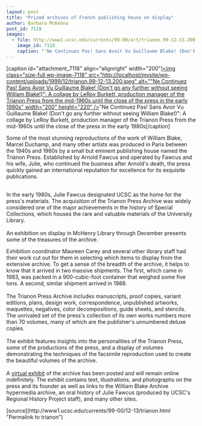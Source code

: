 ```yaml
---
layout: post
title: "Prized archives of French publishing house on display"
author: Barbara McKenna
post_id: 7119
images:
  - file: http://www1.ucsc.edu/currents/99-00/art/trianon.99-12-13.200.jpeg
    image_id: 7118
    caption: "'Ne Continuez Pas! Sans Avoir Vu Guillaume Blake! (Don't go any further without seeing William Blake!)': A collage by LeRoy Burkett, production manager of the Trianon Press from the mid-1960s until the close of the press in the early 1980s"
---
```


[caption id="attachment_7118" align="alignright" width="200"]<a href="http://localhost/mysite/wp-content/uploads/1999/12/trianon.99-12-13.200.jpeg"><img class="size-full wp-image-7118" src="http://localhost/mysite/wp-content/uploads/1999/12/trianon.99-12-13.200.jpeg" alt=""Ne Continuez Pas! Sans Avoir Vu Guillaume Blake! (Don't go any further without seeing William Blake!)": A collage by LeRoy Burkett, production manager of the Trianon Press from the mid-1960s until the close of the press in the early 1980s" width="200" height="220" /></a>"Ne Continuez Pas! Sans Avoir Vu Guillaume Blake! (Don't go any further without seeing William Blake!)": A collage by LeRoy Burkett, production manager of the Trianon Press from the mid-1960s until the close of the press in the early 1980s[/caption]
<p>
  Some of the most stunning reproductions of the work of William Blake, Marcel Duchamp, and many other artists was produced in Paris between the 1940s and 1980s by a small but eminent publishing house named the Trianon Press. Established by Arnold Fawcus and operated by Fawcus and his wife, Julie, who continued the business after Arnold's death, the press quickly gained an international reputation for excellence for its exquisite publications.<br>
</p><br>
In the early 1980s, Julie Fawcus designated UCSC as the home for the press's materials. The acquisition of the Trianon Press Archive was widely considered one of the major achievements in the history of Special Collections, which houses the rare and valuable materials of the University Library.<br>
<br>
An exhibition on display in McHenry Library through December presents some of the treasures of the archive.
<p>
  Exhibition coordinator Maureen Carey and several other library staff had their work cut out for them in selecting which items to display from the extensive archive. To get a sense of the breadth of the archive, it helps to know that it arrived in two massive shipments. The first, which came in 1983, was packed in a 900-cubic-foot container that weighed some five tons. A second, similar shipment arrived in 1988.<br>
  <br>
  The Trianon Press Archive includes manuscripts, proof copies, variant editions, plans, design work, correspondence, unpublished artworks, maquettes, negatives, color decompositions, guide sheets, and stencils. The unrivaled set of the press's collection of its own works numbers more than 70 volumes, many of which are the publisher's unnumbered deluxe copies.<br>
  <br>
  The exhibit features insights into the personalities of the Trianon Press, some of the productions of the press, and a display of volumes demonstrating the techniques of the facsimile reproduction used to create the beautiful volumes of the archive.<br>
  <br>
  A <a href="http://bob.ucsc.edu/library/exhibits/trianon/tpexh.html">virtual exhibit</a> of the archive has been posted and will remain online indefinitely. The exhibit contains text, illustrations, and photographs on the press and its founder as well as links to the William Blake Archive hypermedia archive, an oral history of Julie Fawcus (produced by UCSC's Regional History Project staff), and many other sites.
</p>
<p>

</p>
[source](http://www1.ucsc.edu/currents/99-00/12-13/trianon.html "Permalink to trianon")
